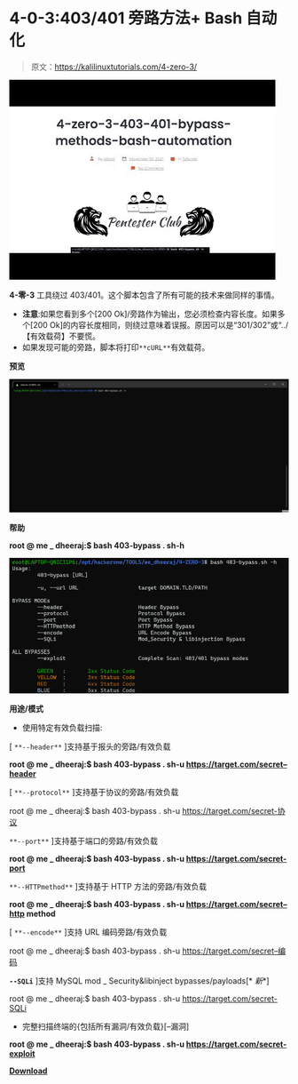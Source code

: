 # 4-0-3:403/401 旁路方法+ Bash 自动化

> 原文：<https://kalilinuxtutorials.com/4-zero-3/>

[![](img/7f3ef64aeb9b8dc7ab91fdeb47393826.png)](https://blogger.googleusercontent.com/img/a/AVvXsEjs0PUtd5XH2zXPUiA8pWTT2L1FK2B9p3ovCa-e9mWZAq3pw9D7ag0xEYzsNn7VlYihfAB-tdZE5f0Yg-AQPKjPXiGzHNvxcpRX1tX2jmM1ZAaS_ytWbiFcVd5wjpIm3odcUBhVmnSEdRlt0oEdGJkAQiwm2friKz4q0YK9nmQ9HfBgN8fXnXwao1RU=s480)

**4-零-3** 工具绕过 403/401。这个脚本包含了所有可能的技术来做同样的事情。

*   **注意**:如果您看到多个[200 Ok]/旁路作为输出，您必须检查内容长度。如果多个[200 Ok]的内容长度相同，则绕过意味着误报。原因可以是“301/302”或“../【有效载荷】不要慌。
*   如果发现可能的旁路，脚本将打印`**cURL**`有效载荷。

**预览**

![](img/de78089cfdf7d97d4ffdda4acd686f33.png)

**帮助**

**root @ me _ dheeraj:$ bash 403-bypass . sh-h**

![](img/d9d1dce568416915d386e90f0a9fce13.png)

**用途/模式**

*   使用特定有效负载扫描:

[ `**--header**` ]支持基于报头的旁路/有效负载

**root @ me _ dheeraj:$ bash 403-bypass . sh-u https://target.com/secret–header**

[ `**--protocol**` ]支持基于协议的旁路/有效负载

root @ me _ dheeraj:$ bash 403-bypass . sh-u https://target.com/secret-协议

`**--port**` ]支持基于端口的旁路/有效负载

**root @ me _ dheeraj:$ bash 403-bypass . sh-u https://target.com/secret-port**

`**--HTTPmethod**` ]支持基于 HTTP 方法的旁路/有效负载

**root @ me _ dheeraj:$ bash 403-bypass . sh-u https://target.com/secret–http method**

[ `**--encode**` ]支持 URL 编码旁路/有效负载

root @ me _ dheeraj:$ bash 403-bypass . sh-u https://target.com/secret–编码

**`--SQLi`** ]支持 MySQL mod _ Security&libinject bypasses/payloads[* *新**]

root @ me _ dheeraj:$ bash 403-bypass . sh-u https://target.com/secret-SQLi

*   完整扫描终端的{包括所有漏洞/有效负载}[–漏洞]

**root @ me _ dheeraj:$ bash 403-bypass . sh-u https://target.com/secret-exploit**

[**Download**](https://github.com/Dheerajmadhukar/4-ZERO-3)